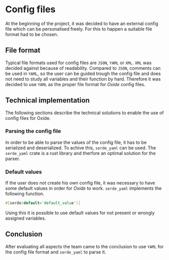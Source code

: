 # Config files

At the beginning of the project, it was decided to have an external config file which can be personalised freely.
For this to happen a suitable file format had to be chosen.

## File format

Typical file formats used for config files are `JSON`, `YAML` or `XML`.
`XML` was decided against because of readability.
Compared to `JSON`, comments can be used in `YAML`, so the user can be guided trough the config file and does not need to study all variables and their function
by hard.
Therefore it was decided to use `YAML` as the proper file format for _Oxide_ config files.

## Technical implementation

The following sections describe the technical solutions to enable the use of config files for Oxide.

### Parsing the config file

In order to be able to parse the values of the config file, it has to be serialized and deserialized.
To achive this, `serde_yaml` can be used. The `serde_yaml` crate is a rust library and therfore an optimal solution for the parser.

### Default values

If the user does not create his own config file, it was necessary to have some default values in order for _Oxide_ to work. `serde_yaml` implements the following
function.

```rust
#[serde(default='default_value')]
```

Using this it is possible to use default values for not present or wrongly assigned variables.

## Conclusion

After evaluating all aspects the team came to the conclusion to use `YAML` for the config file format and `serde_yaml` to parse it.
